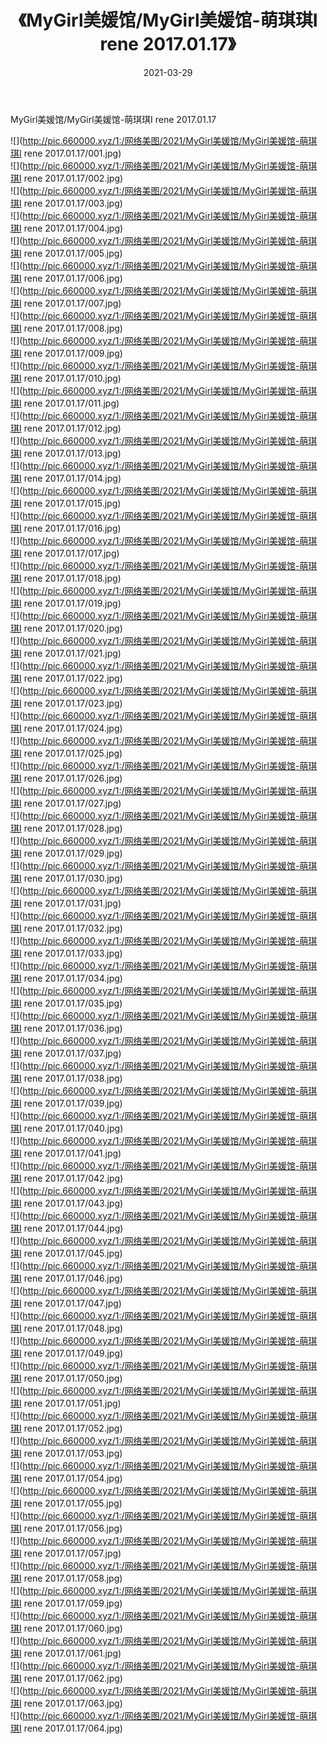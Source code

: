 ﻿---
layout: post
title:  《MyGirl美媛馆/MyGirl美媛馆-萌琪琪I rene 2017.01.17》
date:   2021-03-29
img: http://pic.660000.xyz/1:/网络美图/2021/MyGirl美媛馆/MyGirl美媛馆-萌琪琪I rene 2017.01.17/000.jpg
categories: [美女, 清纯, 唯美]
---

MyGirl美媛馆/MyGirl美媛馆-萌琪琪I rene 2017.01.17

 ![](http://pic.660000.xyz/1:/网络美图/2021/MyGirl美媛馆/MyGirl美媛馆-萌琪琪I rene 2017.01.17/001.jpg) <br>![](http://pic.660000.xyz/1:/网络美图/2021/MyGirl美媛馆/MyGirl美媛馆-萌琪琪I rene 2017.01.17/002.jpg) <br>![](http://pic.660000.xyz/1:/网络美图/2021/MyGirl美媛馆/MyGirl美媛馆-萌琪琪I rene 2017.01.17/003.jpg) <br>![](http://pic.660000.xyz/1:/网络美图/2021/MyGirl美媛馆/MyGirl美媛馆-萌琪琪I rene 2017.01.17/004.jpg) <br>![](http://pic.660000.xyz/1:/网络美图/2021/MyGirl美媛馆/MyGirl美媛馆-萌琪琪I rene 2017.01.17/005.jpg) <br>![](http://pic.660000.xyz/1:/网络美图/2021/MyGirl美媛馆/MyGirl美媛馆-萌琪琪I rene 2017.01.17/006.jpg) <br>![](http://pic.660000.xyz/1:/网络美图/2021/MyGirl美媛馆/MyGirl美媛馆-萌琪琪I rene 2017.01.17/007.jpg) <br>![](http://pic.660000.xyz/1:/网络美图/2021/MyGirl美媛馆/MyGirl美媛馆-萌琪琪I rene 2017.01.17/008.jpg) <br>![](http://pic.660000.xyz/1:/网络美图/2021/MyGirl美媛馆/MyGirl美媛馆-萌琪琪I rene 2017.01.17/009.jpg) <br>![](http://pic.660000.xyz/1:/网络美图/2021/MyGirl美媛馆/MyGirl美媛馆-萌琪琪I rene 2017.01.17/010.jpg) <br>![](http://pic.660000.xyz/1:/网络美图/2021/MyGirl美媛馆/MyGirl美媛馆-萌琪琪I rene 2017.01.17/011.jpg) <br>![](http://pic.660000.xyz/1:/网络美图/2021/MyGirl美媛馆/MyGirl美媛馆-萌琪琪I rene 2017.01.17/012.jpg) <br>![](http://pic.660000.xyz/1:/网络美图/2021/MyGirl美媛馆/MyGirl美媛馆-萌琪琪I rene 2017.01.17/013.jpg) <br>![](http://pic.660000.xyz/1:/网络美图/2021/MyGirl美媛馆/MyGirl美媛馆-萌琪琪I rene 2017.01.17/014.jpg) <br>![](http://pic.660000.xyz/1:/网络美图/2021/MyGirl美媛馆/MyGirl美媛馆-萌琪琪I rene 2017.01.17/015.jpg) <br>![](http://pic.660000.xyz/1:/网络美图/2021/MyGirl美媛馆/MyGirl美媛馆-萌琪琪I rene 2017.01.17/016.jpg) <br>![](http://pic.660000.xyz/1:/网络美图/2021/MyGirl美媛馆/MyGirl美媛馆-萌琪琪I rene 2017.01.17/017.jpg) <br>![](http://pic.660000.xyz/1:/网络美图/2021/MyGirl美媛馆/MyGirl美媛馆-萌琪琪I rene 2017.01.17/018.jpg) <br>![](http://pic.660000.xyz/1:/网络美图/2021/MyGirl美媛馆/MyGirl美媛馆-萌琪琪I rene 2017.01.17/019.jpg) <br>![](http://pic.660000.xyz/1:/网络美图/2021/MyGirl美媛馆/MyGirl美媛馆-萌琪琪I rene 2017.01.17/020.jpg) <br>![](http://pic.660000.xyz/1:/网络美图/2021/MyGirl美媛馆/MyGirl美媛馆-萌琪琪I rene 2017.01.17/021.jpg) <br>![](http://pic.660000.xyz/1:/网络美图/2021/MyGirl美媛馆/MyGirl美媛馆-萌琪琪I rene 2017.01.17/022.jpg) <br>![](http://pic.660000.xyz/1:/网络美图/2021/MyGirl美媛馆/MyGirl美媛馆-萌琪琪I rene 2017.01.17/023.jpg) <br>![](http://pic.660000.xyz/1:/网络美图/2021/MyGirl美媛馆/MyGirl美媛馆-萌琪琪I rene 2017.01.17/024.jpg) <br>![](http://pic.660000.xyz/1:/网络美图/2021/MyGirl美媛馆/MyGirl美媛馆-萌琪琪I rene 2017.01.17/025.jpg) <br>![](http://pic.660000.xyz/1:/网络美图/2021/MyGirl美媛馆/MyGirl美媛馆-萌琪琪I rene 2017.01.17/026.jpg) <br>![](http://pic.660000.xyz/1:/网络美图/2021/MyGirl美媛馆/MyGirl美媛馆-萌琪琪I rene 2017.01.17/027.jpg) <br>![](http://pic.660000.xyz/1:/网络美图/2021/MyGirl美媛馆/MyGirl美媛馆-萌琪琪I rene 2017.01.17/028.jpg) <br>![](http://pic.660000.xyz/1:/网络美图/2021/MyGirl美媛馆/MyGirl美媛馆-萌琪琪I rene 2017.01.17/029.jpg) <br>![](http://pic.660000.xyz/1:/网络美图/2021/MyGirl美媛馆/MyGirl美媛馆-萌琪琪I rene 2017.01.17/030.jpg) <br>![](http://pic.660000.xyz/1:/网络美图/2021/MyGirl美媛馆/MyGirl美媛馆-萌琪琪I rene 2017.01.17/031.jpg) <br>![](http://pic.660000.xyz/1:/网络美图/2021/MyGirl美媛馆/MyGirl美媛馆-萌琪琪I rene 2017.01.17/032.jpg) <br>![](http://pic.660000.xyz/1:/网络美图/2021/MyGirl美媛馆/MyGirl美媛馆-萌琪琪I rene 2017.01.17/033.jpg) <br>![](http://pic.660000.xyz/1:/网络美图/2021/MyGirl美媛馆/MyGirl美媛馆-萌琪琪I rene 2017.01.17/034.jpg) <br>![](http://pic.660000.xyz/1:/网络美图/2021/MyGirl美媛馆/MyGirl美媛馆-萌琪琪I rene 2017.01.17/035.jpg) <br>![](http://pic.660000.xyz/1:/网络美图/2021/MyGirl美媛馆/MyGirl美媛馆-萌琪琪I rene 2017.01.17/036.jpg) <br>![](http://pic.660000.xyz/1:/网络美图/2021/MyGirl美媛馆/MyGirl美媛馆-萌琪琪I rene 2017.01.17/037.jpg) <br>![](http://pic.660000.xyz/1:/网络美图/2021/MyGirl美媛馆/MyGirl美媛馆-萌琪琪I rene 2017.01.17/038.jpg) <br>![](http://pic.660000.xyz/1:/网络美图/2021/MyGirl美媛馆/MyGirl美媛馆-萌琪琪I rene 2017.01.17/039.jpg) <br>![](http://pic.660000.xyz/1:/网络美图/2021/MyGirl美媛馆/MyGirl美媛馆-萌琪琪I rene 2017.01.17/040.jpg) <br>![](http://pic.660000.xyz/1:/网络美图/2021/MyGirl美媛馆/MyGirl美媛馆-萌琪琪I rene 2017.01.17/041.jpg) <br>![](http://pic.660000.xyz/1:/网络美图/2021/MyGirl美媛馆/MyGirl美媛馆-萌琪琪I rene 2017.01.17/042.jpg) <br>![](http://pic.660000.xyz/1:/网络美图/2021/MyGirl美媛馆/MyGirl美媛馆-萌琪琪I rene 2017.01.17/043.jpg) <br>![](http://pic.660000.xyz/1:/网络美图/2021/MyGirl美媛馆/MyGirl美媛馆-萌琪琪I rene 2017.01.17/044.jpg) <br>![](http://pic.660000.xyz/1:/网络美图/2021/MyGirl美媛馆/MyGirl美媛馆-萌琪琪I rene 2017.01.17/045.jpg) <br>![](http://pic.660000.xyz/1:/网络美图/2021/MyGirl美媛馆/MyGirl美媛馆-萌琪琪I rene 2017.01.17/046.jpg) <br>![](http://pic.660000.xyz/1:/网络美图/2021/MyGirl美媛馆/MyGirl美媛馆-萌琪琪I rene 2017.01.17/047.jpg) <br>![](http://pic.660000.xyz/1:/网络美图/2021/MyGirl美媛馆/MyGirl美媛馆-萌琪琪I rene 2017.01.17/048.jpg) <br>![](http://pic.660000.xyz/1:/网络美图/2021/MyGirl美媛馆/MyGirl美媛馆-萌琪琪I rene 2017.01.17/049.jpg) <br>![](http://pic.660000.xyz/1:/网络美图/2021/MyGirl美媛馆/MyGirl美媛馆-萌琪琪I rene 2017.01.17/050.jpg) <br>![](http://pic.660000.xyz/1:/网络美图/2021/MyGirl美媛馆/MyGirl美媛馆-萌琪琪I rene 2017.01.17/051.jpg) <br>![](http://pic.660000.xyz/1:/网络美图/2021/MyGirl美媛馆/MyGirl美媛馆-萌琪琪I rene 2017.01.17/052.jpg) <br>![](http://pic.660000.xyz/1:/网络美图/2021/MyGirl美媛馆/MyGirl美媛馆-萌琪琪I rene 2017.01.17/053.jpg) <br>![](http://pic.660000.xyz/1:/网络美图/2021/MyGirl美媛馆/MyGirl美媛馆-萌琪琪I rene 2017.01.17/054.jpg) <br>![](http://pic.660000.xyz/1:/网络美图/2021/MyGirl美媛馆/MyGirl美媛馆-萌琪琪I rene 2017.01.17/055.jpg) <br>![](http://pic.660000.xyz/1:/网络美图/2021/MyGirl美媛馆/MyGirl美媛馆-萌琪琪I rene 2017.01.17/056.jpg) <br>![](http://pic.660000.xyz/1:/网络美图/2021/MyGirl美媛馆/MyGirl美媛馆-萌琪琪I rene 2017.01.17/057.jpg) <br>![](http://pic.660000.xyz/1:/网络美图/2021/MyGirl美媛馆/MyGirl美媛馆-萌琪琪I rene 2017.01.17/058.jpg) <br>![](http://pic.660000.xyz/1:/网络美图/2021/MyGirl美媛馆/MyGirl美媛馆-萌琪琪I rene 2017.01.17/059.jpg) <br>![](http://pic.660000.xyz/1:/网络美图/2021/MyGirl美媛馆/MyGirl美媛馆-萌琪琪I rene 2017.01.17/060.jpg) <br>![](http://pic.660000.xyz/1:/网络美图/2021/MyGirl美媛馆/MyGirl美媛馆-萌琪琪I rene 2017.01.17/061.jpg) <br>![](http://pic.660000.xyz/1:/网络美图/2021/MyGirl美媛馆/MyGirl美媛馆-萌琪琪I rene 2017.01.17/062.jpg) <br>![](http://pic.660000.xyz/1:/网络美图/2021/MyGirl美媛馆/MyGirl美媛馆-萌琪琪I rene 2017.01.17/063.jpg) <br>![](http://pic.660000.xyz/1:/网络美图/2021/MyGirl美媛馆/MyGirl美媛馆-萌琪琪I rene 2017.01.17/064.jpg) <br>